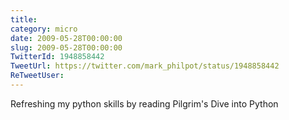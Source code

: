 ```yaml
---
title: 
category: micro
date: 2009-05-28T00:00:00
slug: 2009-05-28T00:00:00
TwitterId: 1948858442
TweetUrl: https://twitter.com/mark_philpot/status/1948858442
ReTweetUser: 
---
```


Refreshing my python skills by reading Pilgrim's Dive into Python